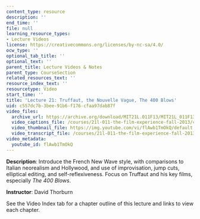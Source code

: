 ```yaml
---
content_type: resource
description: ''
end_time: ''
file: null
learning_resource_types:
- Lecture Videos
license: https://creativecommons.org/licenses/by-nc-sa/4.0/
ocw_type: ''
optional_tab_title: ''
optional_text: ''
parent_title: Lecture Videos & Notes
parent_type: CourseSection
related_resources_text: ''
resource_index_text: ''
resourcetype: Video
start_time: ''
title: 'Lecture 21: Truffaut, the Nouvelle Vague, The 400 Blows'
uid: c557dc7b-3bee-91b6-f176-cfaa97dab87f
video_files:
  archive_url: https://archive.org/download/MIT21L.011F13/MIT21L_011F13_L21_300k.mp4
  video_captions_file: /courses/21l-011-the-film-experience-fall-2013/c3b9f56bbfc55636a9eeda3f8308efaf_flAwb1TmOkQ.vtt
  video_thumbnail_file: https://img.youtube.com/vi/flAwb1TmOkQ/default.jpg
  video_transcript_file: /courses/21l-011-the-film-experience-fall-2013/d877ea95334e773e74cf363bf40aef9d_flAwb1TmOkQ.pdf
video_metadata:
  youtube_id: flAwb1TmOkQ
---
```


**Description**: Introduce the French New Wave style, with comparisons to Italian neorealism and Hollywood, and use of improvisation, jump cuts, elliptical editing, and self-reflexiveness. Focus on Truffaut and his key films, especially _The 400 Blows_.

**Instructor**: David Thorburn

See the Video Index tab for a chapter outline of this lecture and links to view each chapter.

